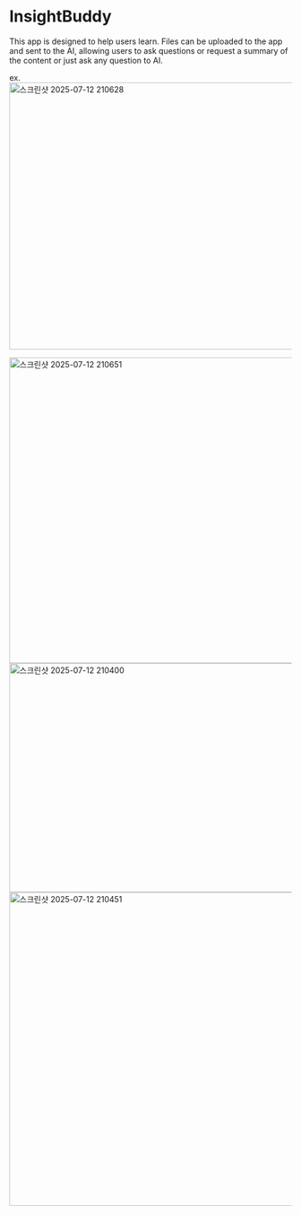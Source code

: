 # InsightBuddy

This app is designed to help users learn. Files can be uploaded to the app and sent to the AI, allowing users to ask questions or request a summary of the content or just ask any question to AI.

ex.
<img width="848" height="477" alt="스크린샷 2025-07-12 210628" src="https://github.com/user-attachments/assets/0ac8bda3-297c-4910-b8b9-89a34a66092f" />

<img width="759" height="546" alt="스크린샷 2025-07-12 210651" src="https://github.com/user-attachments/assets/6089f6d4-0622-4e62-b405-504272d4a951" />

<img width="712" height="409" alt="스크린샷 2025-07-12 210400" src="https://github.com/user-attachments/assets/d5344001-a52d-447b-aaa4-91ad13bd4436" />

<img width="816" height="560" alt="스크린샷 2025-07-12 210451" src="https://github.com/user-attachments/assets/69b8304c-e12a-4e40-9e43-a77ef85951ba" />

